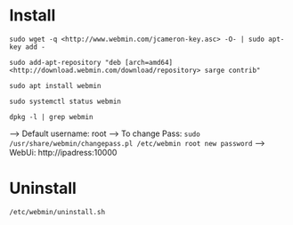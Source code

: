 # Install

```shell
sudo wget -q <http://www.webmin.com/jcameron-key.asc> -O- | sudo apt-key add -
```

```shell
sudo add-apt-repository "deb [arch=amd64] <http://download.webmin.com/download/repository> sarge contrib"
```

```shell
sudo apt install webmin
```

```shell
sudo systemctl status webmin
```

```shell
dpkg -l | grep webmin	
```
--> Default username: root --> To change Pass: `sudo /usr/share/webmin/changepass.pl /etc/webmin root new password` --> WebUi: http://ipadress:10000 

# Uninstall

```shell
/etc/webmin/uninstall.sh
```